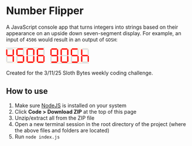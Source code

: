 # Number Flipper
A JavaScript console app that turns integers into strings based on their appearance on an upside down seven-segment display. For example, an input of `4506` would result in an output of `GOSH`:

![4506 on a seven-segment display](4506.png) &nbsp;&nbsp; ![GOSH (4506 flipped upside down) on a seven-segment display](GOSH.png)

Created for the 3/11/25 Sloth Bytes weekly coding challenge.

## How to use
1. Make sure [NodeJS](https://nodejs.org) is installed on your system
2. Click **Code > Download ZIP** at the top of this page
3. Unzip/extract all from the ZIP file
4. Open a new terminal session in the root directory of the project (where the above files and folders are located)
5. Run `node index.js`
